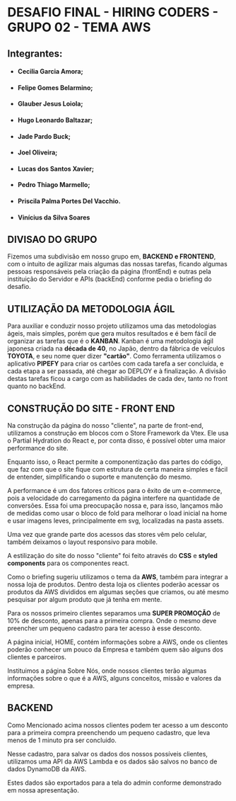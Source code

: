 # DESAFIO FINAL - HIRING CODERS - GRUPO 02 - TEMA AWS

## Integrantes: 
* #### Cecilia Garcia Amora;
* #### Felipe Gomes Belarmino;
* #### Glauber Jesus Loiola;
* #### Hugo Leonardo Baltazar;
* #### Jade Pardo Buck;
* #### Joel Oliveira;
* #### Lucas dos Santos Xavier;
* #### Pedro Thiago Marmello;
* #### Priscila Palma Portes Del Vacchio.
* #### Vinícius da Silva Soares

## DIVISAO DO GRUPO
Fizemos uma subdivisão em nosso grupo em, **BACKEND e FRONTEND**, com o intuito de agilizar mais algumas das nossas tarefas, ficando algumas pessoas responsáveis pela criação da página (frontEnd) e outras pela instituição do Servidor e APIs (backEnd) conforme pedia o briefing do desafio. 

## UTILIZAÇÃO DA METODOLOGIA ÁGIL
Para auxiliar e conduzir nosso projeto utilizamos uma das metodologias ágeis, mais simples, porém que gera muitos resultados e é bem fácil de organizar as tarefas que é o **KANBAN**. Kanban é uma metodologia ágil japonesa criada na __década de 40__, no Japão, dentro da fábrica de veículos **TOYOTA**, e seu nome quer dizer __"cartão"__. Como ferramenta utilizamos o aplicativo **PIPEFY** para criar os cartões com cada tarefa a ser concluida, e cada etapa a ser passada, até chegar ao DEPLOY e à finalização. 
A divisão destas tarefas ficou a cargo com as habilidades de cada dev, tanto no front quanto no backEnd.

## CONSTRUÇÃO DO SITE - FRONT END
Na construção da página do nosso "cliente", na parte de front-end, utilizamos a construção em blocos com o Store Framework da Vtex. Ele usa o Partial Hydration do React e, por conta disso, é possível obter uma maior performance do site. 

Enquanto isso, o React permite a componentização das partes do código, que faz com que o site fique com estrutura de certa maneira simples e fácil de entender, simplificando o suporte e manutenção do mesmo. 

A performance é um dos fatores críticos para o êxito de um e-commerce, pois a velocidade do carregamento da página interfere na quantidade de conversões. Essa foi uma preocupação nossa e, para isso, lançamos mão de medidas como usar o bloco de fold para melhorar o load inicial na home e usar imagens leves, principalmente em svg, localizadas na pasta assets. 

Uma vez que grande parte dos acessos das stores vêm pelo celular, também deixamos o layout responsivo para mobile.

A estilização do site do nosso "cliente" foi feito através do **CSS** e **styled components** para os componentes react.

Como o briefing sugeriu utilizamos o tema da **AWS**, também para integrar a nossa loja de produtos. Dentro desta loja os clientes poderão acessar os produtos da AWS divididos em algumas seções que criamos, ou até mesmo pesquisar por algum produto que já tenha em mente. 

Para os nossos primeiro clientes separamos uma **SUPER PROMOÇÃO** de 10% de desconto, apenas para a primeira compra. Onde o mesmo deve preencher um pequeno cadastro para ter acesso à esse desconto. 

A página inicial, HOME, contém informações sobre a AWS, onde os clientes poderão conhecer um pouco da Empresa e também quem são alguns dos clientes e parceiros. 

Instituimos a página Sobre Nós, onde nossos clientes terão algumas informações sobre o que é a AWS, alguns conceitos, missão e valores da empresa. 

## BACKEND 
Como Mencionado acima nossos clientes podem ter acesso a um desconto para a primeira compra preenchendo um pequeno cadastro, que leva menos de 1 minuto pra ser concluido. 

Nesse cadastro, para salvar os dados dos nossos possíveis clientes, utilizamos uma API da AWS Lambda e os dados são salvos no banco de dados DynamoDB da AWS. 

Estes dados são exportados para a tela do admin conforme demonstrado em nossa apresentação.


